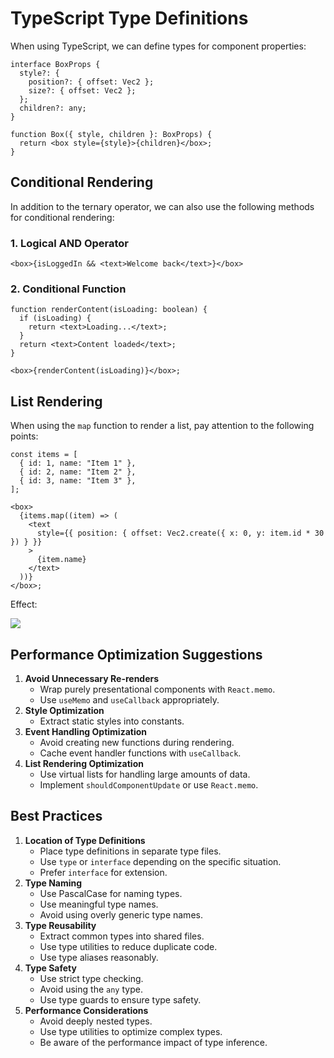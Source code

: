 # TypeScript Type Definitions

When using TypeScript, we can define types for component properties:

```tsx
interface BoxProps {
  style?: {
    position?: { offset: Vec2 };
    size?: { offset: Vec2 };
  };
  children?: any;
}

function Box({ style, children }: BoxProps) {
  return <box style={style}>{children}</box>;
}
```

## Conditional Rendering

In addition to the ternary operator, we can also use the following methods for conditional rendering:

### 1. Logical AND Operator

```tsx
<box>{isLoggedIn && <text>Welcome back</text>}</box>
```

### 2. Conditional Function

```tsx
function renderContent(isLoading: boolean) {
  if (isLoading) {
    return <text>Loading...</text>;
  }
  return <text>Content loaded</text>;
}

<box>{renderContent(isLoading)}</box>;
```

## List Rendering

When using the `map` function to render a list, pay attention to the following points:

```tsx
const items = [
  { id: 1, name: "Item 1" },
  { id: 2, name: "Item 2" },
  { id: 3, name: "Item 3" },
];

<box>
  {items.map((item) => (
    <text
      style={{ position: { offset: Vec2.create({ x: 0, y: item.id * 30 }) } }}
    >
      {item.name}
    </text>
  ))}
</box>;
```

Effect:

![](/QQ20250402-160639.png)

## Performance Optimization Suggestions

1.  **Avoid Unnecessary Re-renders**
    - Wrap purely presentational components with `React.memo`.
    - Use `useMemo` and `useCallback` appropriately.
2.  **Style Optimization**
    - Extract static styles into constants.
3.  **Event Handling Optimization**
    - Avoid creating new functions during rendering.
    - Cache event handler functions with `useCallback`.
4.  **List Rendering Optimization**
    - Use virtual lists for handling large amounts of data.
    - Implement `shouldComponentUpdate` or use `React.memo`.

## Best Practices

1.  **Location of Type Definitions**
    - Place type definitions in separate type files.
    - Use `type` or `interface` depending on the specific situation.
    - Prefer `interface` for extension.
2.  **Type Naming**
    - Use PascalCase for naming types.
    - Use meaningful type names.
    - Avoid using overly generic type names.
3.  **Type Reusability**
    - Extract common types into shared files.
    - Use type utilities to reduce duplicate code.
    - Use type aliases reasonably.
4.  **Type Safety**
    - Use strict type checking.
    - Avoid using the `any` type.
    - Use type guards to ensure type safety.
5.  **Performance Considerations**
    - Avoid deeply nested types.
    - Use type utilities to optimize complex types.
    - Be aware of the performance impact of type inference.
